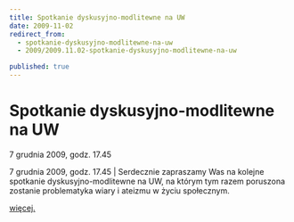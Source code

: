 ```yaml
---
title: Spotkanie dyskusyjno-modlitewne na UW
date: 2009-11-02
redirect_from: 
  - spotkanie-dyskusyjno-modlitewne-na-uw
  - 2009/2009.11.02-spotkanie-dyskusyjno-modlitewne-na-uw

published: true
---
```




# Spotkanie dyskusyjno-modlitewne na UW

<time>7 grudnia 2009, godz. 17.45</time>

7 grudnia 2009, godz. 17.45 | Serdecznie zapraszamy Was na kolejne spotkanie dyskusyjno-modlitewne na UW, na którym tym razem poruszona zostanie problematyka wiary i ateizmu w życiu społecznym.

[więcej.](http://www.solideo.pl/sd/index.php?ms1=projekty&gr_id=10&ps_id=422&lang=pl)







         


<!--CONTENT FROM OLD SERVER (jos before 2013): 7 grudnia 2009, godz. 17.45 | Serdecznie zapraszamy Was na kolejne spotkanie dyskusyjno-modlitewne na UW, na którym tym razem poruszona zostanie problematyka wiary i ateizmu w życiu społecznym.



[więcej.](http://www.solideo.pl/sd/index.php?ms1=projekty&gr_id=10&ps_id=422&lang=pl)



















         

         
-->

<!--{{json:{"created_date":"2009-11-02 17:22:35","publish_down":"0000-00-00 00:00:00","id":"797"}}}-->
